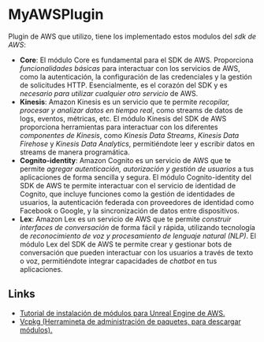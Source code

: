 # MyAWSPlugin
Plugin de AWS que utilizo, tiene los implementado estos modulos del *sdk de AWS*:
- **Core**: El módulo Core es fundamental para el SDK de AWS. Proporciona *funcionalidades básicas* para interactuar con los servicios de AWS, como la autenticación, la configuración de las credenciales y la gestión de solicitudes HTTP. Esencialmente, es el corazón del SDK y es *necesario para utilizar cualquier otro servicio* de AWS.
- **Kinesis**: Amazon Kinesis es un servicio que te permite *recopilar, procesar y analizar datos en tiempo real*, como streams de datos de logs, eventos, métricas, etc. El módulo Kinesis del SDK de AWS proporciona herramientas para interactuar con los diferentes *componentes de Kinesis*, como *Kinesis Data Streams*, *Kinesis Data Firehose* y *Kinesis Data Analytics*, permitiéndote leer y escribir datos en streams de manera programática.
- **Cognito-identity**: Amazon Cognito es un servicio de AWS que te permite *agregar autenticación, autorización y gestión de usuarios* a tus aplicaciones de forma sencilla y segura. El módulo Cognito-identity del SDK de AWS te permite interactuar con el servicio de identidad de Cognito, que incluye funciones como la gestión de identidades de usuarios, la autenticación federada con proveedores de identidad como Facebook o Google, y la sincronización de datos entre dispositivos.
- **Lex**: Amazon Lex es un servicio de AWS que te permite *construir interfaces de conversación* de forma fácil y rápida, utilizando tecnología de *reconocimiento de voz y procesamiento de lenguaje natural (NLP)*. El módulo Lex del SDK de AWS te permite crear y gestionar bots de conversación que pueden interactuar con los usuarios a través de texto o voz, permitiéndote integrar capacidades de *chatbot* en tus aplicaciones.

## Links
- [Tutorial de instalación de módulos para Unreal Engine de AWS.](https://aws.amazon.com/es/blogs/gametech/how-to-integrate-the-aws-c-sdk-with-unreal-engine/)
- [Vcpkg (Herramineta de administración de paquetes, para descargar módulos).](https://github.com/microsoft/vcpkg)
